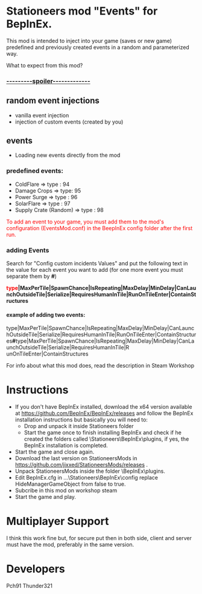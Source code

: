 # Stationeers mod "Events" for BepInEx.

This mod is intended to inject into your game (saves or new game) predefined and previously created events in a random and parameterized way.

What to expect from this mod?

<h3><b><u>---------spoiler-------------</u></b></h3>

<h2>random event injections</h2>

- vanilla event injection
- injection of custom events (created by you)

<h2>events</h2>

- Loading new events directly from the mod

<h3>predefined events:</h3>

- ColdFlare => type : 94
- Damage Crops => type: 95
- Power Surge => type : 96
- SolarFlare => type : 97
- Supply Crate (Random) => type : 98
 
<span style="color: red"> To add an event to your game, you must add them to the mod's configuration (EventsMod.conf) in the BeepInEx config folder after the first run.</span>

<h3>adding Events</h3>

Search for "Config custom incidents Values" and put the following text in the value for each event you want to add (for one more event you must separate them by <b>#</b>)

<b><span style="color: red">type</span>|MaxPerTile|SpawnChance|IsRepeating|MaxDelay|MinDelay|CanLaunchOutsideTile|Serialize|RequiresHumanInTile|RunOnTileEnter|ContainStructures</b>

<h4>example of adding two events:</h4>
type|MaxPerTile|SpawnChance|IsRepeating|MaxDelay|MinDelay|CanLaunchOutsideTile|Serialize|RequiresHumanInTile|RunOnTileEnter|ContainStructures<b>#</b>type|MaxPerTile|SpawnChance|IsRepeating|MaxDelay|MinDelay|CanLaunchOutsideTile|Serialize|RequiresHumanInTile|R unOnTileEnter|ContainStructures


For info about what this mod does, read the description in Steam Workshop


# Instructions

* If you don't have BepInEx installed, download the x64 version available at https://github.com/BepInEx/BepInEx/releases and follow the BepInEx installation instructions but basically you will need to:
     - Drop and unpack it inside Stationeers folder
     - Start the game once to finish installing BepInEx and check if he created the folders called \Stationeers\BepInEx\plugins, if yes, the BepInEx installation is completed.
* Start the game and close again.
* Download the last version on StationeersMods in https://github.com/jixxed/StationeersMods/releases .
* Unpack StationeersMods inside the folder \BepInEx\plugins.
* Edit BepInEx.cfg in ...\Stationeers\BepInEx\config replace HideManagerGameObject from false to true.
* Subcribe in this mod on workshop steam
* Start the game and play.

# Multiplayer Support

I think this work fine but, for secure put then in both side, client and server must have the mod, preferably in the same version.

# Developers

Pch91
Thunder321

